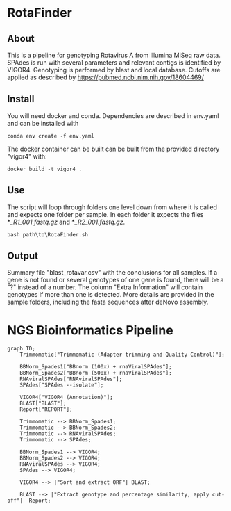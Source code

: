 # RotaFinder
## About

This is a pipeline for genotyping Rotavirus A from Illumina MiSeq raw data. SPAdes is run with several parameters and relevant contigs is identified by VIGOR4. Genotyping is performed by blast and local database. Cutoffs are applied as described by https://pubmed.ncbi.nlm.nih.gov/18604469/ 

## Install

You will need docker and conda. Dependencies are described in env.yaml and can be installed with 

```
conda env create -f env.yaml
```

The docker container can be built can be built from the provided directory "vigor4" with:

```
docker build -t vigor4 .
```


## Use

The script will loop through folders one level down from where it is called and expects one folder per sample. In each folder it expects the files **_R1_001.fastq.gz* and **_R2_001.fastq.gz*.

```
bash path\to\RotaFinder.sh
```

## Output

Summary file "blast_rotavar.csv" with the conclusions for all samples. If a gene is not found or several genotypes of one gene is found, there will be a "?" instead of a number. The column "Extra Information" will contain genotypes if more than one is detected. More details are provided in the sample folders, including the fasta sequences after deNovo assembly. 

# NGS Bioinformatics Pipeline



```mermaid
graph TD;
    Trimmomatic["Trimmomatic (Adapter trimming and Quality Control)"];

    BBNorm_Spades1["BBnorm (100x) + rnaViralSPAdes"];
    BBNorm_Spades2["BBnorm (500x) + rnaViralSPAdes"];
    RNAviralSPAdes["RNAviralSPAdes"];
    SPAdes["SPAdes --isolate"];

    VIGOR4["VIGOR4 (Annotation)"];
    BLAST["BLAST"];
    Report["REPORT"];

    Trimmomatic --> BBNorm_Spades1;
    Trimmomatic --> BBNorm_Spades2;
    Trimmomatic --> RNAviralSPAdes;
    Trimmomatic --> SPAdes;

    BBNorm_Spades1 --> VIGOR4;
    BBNorm_Spades2 --> VIGOR4;
    RNAviralSPAdes --> VIGOR4;
    SPAdes --> VIGOR4;

    VIGOR4 --> |"Sort and extract ORF"| BLAST;

    BLAST --> |"Extract genotype and percentage similarity, apply cut-off"|  Report;
